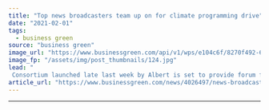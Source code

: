 ```yaml
---
title: "Top news broadcasters team up on for climate programming drive"
date: "2021-02-01"
tags: 
  - business green
source: "business green"
image_url: "https://www.businessgreen.com/api/v1/wps/e104c6f/8270f492-61b3-497a-968b-92eefcee6dc8/6/couple-watching-tv-2020-1-185x114.jpg"
image_fp: "/assets/img/post_thumbnails/124.jpg"
lead: "
 Consortium launched late last week by Albert is set to provide forum for UK's leading broadcasters to share best practice on decarbonisation and climate-related content ..."
article_url: "https://www.businessgreen.com/news/4026497/news-broadcasters-team-climate-programming-drive"
---
```


---

